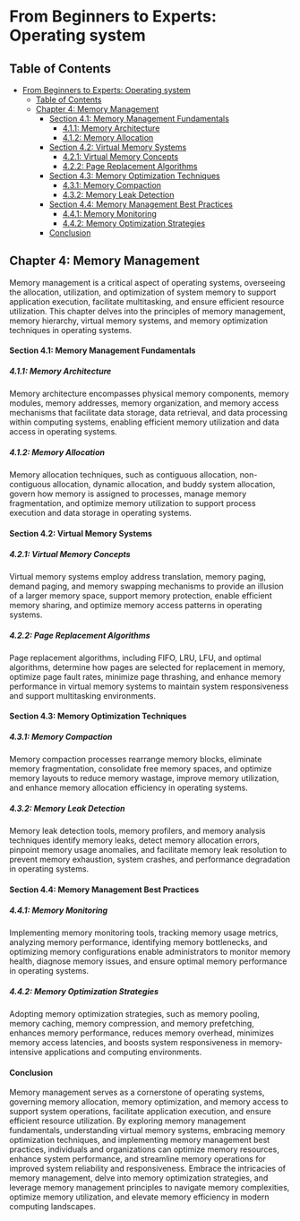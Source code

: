 # From Beginners to Experts: Operating system
## Table of Contents
- [From Beginners to Experts: Operating system](#from-beginners-to-experts-operating-system)
  - [Table of Contents](#table-of-contents)
  - [Chapter 4: Memory Management](#chapter-4-memory-management)
      - [Section 4.1: Memory Management Fundamentals](#section-41-memory-management-fundamentals)
        - [4.1.1: Memory Architecture](#411-memory-architecture)
        - [4.1.2: Memory Allocation](#412-memory-allocation)
      - [Section 4.2: Virtual Memory Systems](#section-42-virtual-memory-systems)
        - [4.2.1: Virtual Memory Concepts](#421-virtual-memory-concepts)
        - [4.2.2: Page Replacement Algorithms](#422-page-replacement-algorithms)
      - [Section 4.3: Memory Optimization Techniques](#section-43-memory-optimization-techniques)
        - [4.3.1: Memory Compaction](#431-memory-compaction)
        - [4.3.2: Memory Leak Detection](#432-memory-leak-detection)
      - [Section 4.4: Memory Management Best Practices](#section-44-memory-management-best-practices)
        - [4.4.1: Memory Monitoring](#441-memory-monitoring)
        - [4.4.2: Memory Optimization Strategies](#442-memory-optimization-strategies)
      - [Conclusion](#conclusion)

## Chapter 4: Memory Management

Memory management is a critical aspect of operating systems, overseeing the allocation, utilization, and optimization of system memory to support application execution, facilitate multitasking, and ensure efficient resource utilization. This chapter delves into the principles of memory management, memory hierarchy, virtual memory systems, and memory optimization techniques in operating systems.

#### Section 4.1: Memory Management Fundamentals

##### 4.1.1: Memory Architecture

Memory architecture encompasses physical memory components, memory modules, memory addresses, memory organization, and memory access mechanisms that facilitate data storage, data retrieval, and data processing within computing systems, enabling efficient memory utilization and data access in operating systems.

##### 4.1.2: Memory Allocation

Memory allocation techniques, such as contiguous allocation, non-contiguous allocation, dynamic allocation, and buddy system allocation, govern how memory is assigned to processes, manage memory fragmentation, and optimize memory utilization to support process execution and data storage in operating systems.

#### Section 4.2: Virtual Memory Systems

##### 4.2.1: Virtual Memory Concepts

Virtual memory systems employ address translation, memory paging, demand paging, and memory swapping mechanisms to provide an illusion of a larger memory space, support memory protection, enable efficient memory sharing, and optimize memory access patterns in operating systems.

##### 4.2.2: Page Replacement Algorithms

Page replacement algorithms, including FIFO, LRU, LFU, and optimal algorithms, determine how pages are selected for replacement in memory, optimize page fault rates, minimize page thrashing, and enhance memory performance in virtual memory systems to maintain system responsiveness and support multitasking environments.

#### Section 4.3: Memory Optimization Techniques

##### 4.3.1: Memory Compaction

Memory compaction processes rearrange memory blocks, eliminate memory fragmentation, consolidate free memory spaces, and optimize memory layouts to reduce memory wastage, improve memory utilization, and enhance memory allocation efficiency in operating systems.

##### 4.3.2: Memory Leak Detection

Memory leak detection tools, memory profilers, and memory analysis techniques identify memory leaks, detect memory allocation errors, pinpoint memory usage anomalies, and facilitate memory leak resolution to prevent memory exhaustion, system crashes, and performance degradation in operating systems.

#### Section 4.4: Memory Management Best Practices

##### 4.4.1: Memory Monitoring

Implementing memory monitoring tools, tracking memory usage metrics, analyzing memory performance, identifying memory bottlenecks, and optimizing memory configurations enable administrators to monitor memory health, diagnose memory issues, and ensure optimal memory performance in operating systems.

##### 4.4.2: Memory Optimization Strategies

Adopting memory optimization strategies, such as memory pooling, memory caching, memory compression, and memory prefetching, enhances memory performance, reduces memory overhead, minimizes memory access latencies, and boosts system responsiveness in memory-intensive applications and computing environments.

#### Conclusion

Memory management serves as a cornerstone of operating systems, governing memory allocation, memory optimization, and memory access to support system operations, facilitate application execution, and ensure efficient resource utilization. By exploring memory management fundamentals, understanding virtual memory systems, embracing memory optimization techniques, and implementing memory management best practices, individuals and organizations can optimize memory resources, enhance system performance, and streamline memory operations for improved system reliability and responsiveness. Embrace the intricacies of memory management, delve into memory optimization strategies, and leverage memory management principles to navigate memory complexities, optimize memory utilization, and elevate memory efficiency in modern computing landscapes.